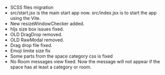 - SCSS files migration
- src/start.jsx is the main start app now. src/index.jsx is to start the app using the Vite.
- New resizeWindowChecker added.
- hljs size box issues fixed.
- OLD DragDrop removed.
- OLD RawModal removed.
- Drag drop file fixed.
- Emoji limite size fix
- Some parts from the space category css is fixed
- No Room messages view fixed. Now the message will not appear if the space has at least a category or room.
